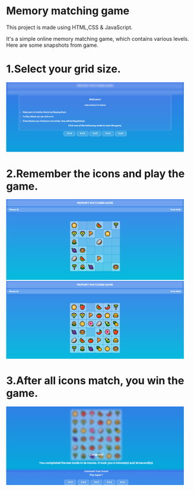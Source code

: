 # Memory matching game

This project is made using HTML,CSS &amp; JavaScript.

It's a simple online memory matching game, which contains various levels.
<br>
Here are some snapshots from game.

# 1.Select your grid size.
<img src="snapshot1.PNG" width=95% alt="snapshots">

# 2.Remember the icons and play the game.
<img src="snapshot2.PNG" width=95% alt="snapshots">
<img src="snapshot3.PNG" width=95% alt="snapshots">

# 3.After all icons match, you win the game.
<img src="snapshot4.PNG" width=95% alt="snapshots">

<br><br>
